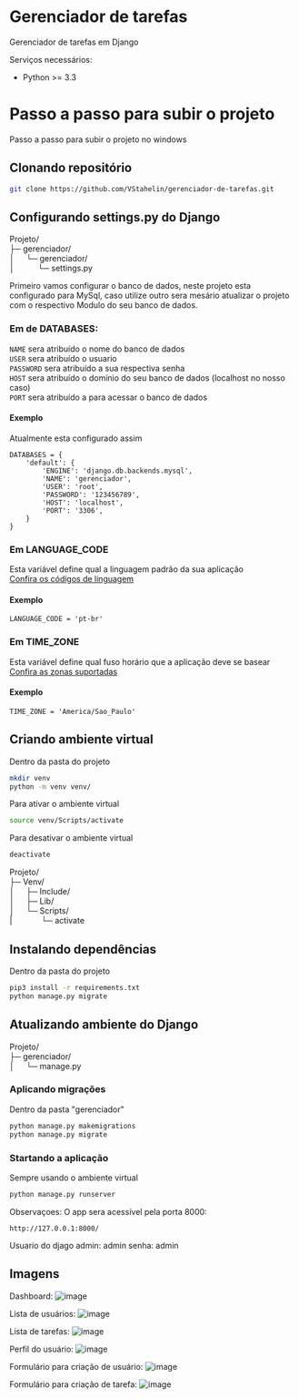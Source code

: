 # Gerenciador de tarefas
Gerenciador de tarefas em Django

Serviços necessários:
- Python >= 3.3

# Passo a passo para subir o projeto
Passo a passo para subir o projeto no windows

## Clonando repositório
```sh
git clone https://github.com/VStahelin/gerenciador-de-tarefas.git  
```

## Configurando settings.py do Django 
Projeto/  
├─ gerenciador/  
│⠀⠀└─ gerenciador/  
│⠀⠀⠀⠀└─ settings.py  


Primeiro vamos configurar o banco de dados, neste projeto esta configurado para
MySql, caso utilize outro sera mesário atualizar o projeto com o respectivo
Modulo do seu banco de dados.

### Em de DATABASES:   
```NAME``` sera atribuído o nome do banco de dados  
```USER``` sera atribuído o usuario  
```PASSWORD``` sera atribuído a sua respectiva senha  
```HOST``` sera atribuído o domínio do seu banco de dados (localhost no nosso caso)  
```PORT``` sera atribuído a para acessar o banco de dados

#### Exemplo
Atualmente esta configurado assim
``` 
DATABASES = {
    'default': {
        'ENGINE': 'django.db.backends.mysql',
        'NAME': 'gerenciador',
        'USER': 'root',
        'PASSWORD': '123456789',
        'HOST': 'localhost',
        'PORT': '3306',
    }
}
```

### Em LANGUAGE_CODE
Esta variável define qual a linguagem padrão da sua aplicação  
[Confira os códigos de linguagem](http://www.i18nguy.com/unicode/language-identifiers.html)

#### Exemplo
``` 
LANGUAGE_CODE = 'pt-br'
```

### Em TIME_ZONE
Esta variável define qual fuso horário que a aplicação deve se basear  
[Confira as zonas suportadas](https://gist.github.com/heyalexej/8bf688fd67d7199be4a1682b3eec7568)

#### Exemplo
``` 
TIME_ZONE = 'America/Sao_Paulo'
```

## Criando ambiente virtual
Dentro da pasta do projeto
```sh
mkdir venv
python -m venv venv/
```

Para ativar o ambiente virtual
```sh
source venv/Scripts/activate
```
Para desativar o ambiente virtual
```sh
deactivate
```

Projeto/  
├─ Venv/  
│⠀⠀├─ Include/  
│⠀⠀├─ Lib/  
│⠀⠀└─ Scripts/  
|⠀⠀⠀⠀⠀└─ activate


## Instalando dependências
Dentro da pasta do projeto
```sh
pip3 install -r requirements.txt
python manage.py migrate
```


## Atualizando ambiente do Django 
Projeto/  
├─ gerenciador/  
│⠀⠀└─ manage.py  


### Aplicando migrações 
Dentro da pasta "gerenciador" 
```sh
python manage.py makemigrations
python manage.py migrate
```

### Startando a aplicação
Sempre usando o ambiente virtual
```sh
python manage.py runserver
```

Observaçoes: 
O app sera acessível pela porta 8000:
```
http://127.0.0.1:8000/
```
Usuario do djago admin: admin
senha: admin

## Imagens 
Dashboard:
![image](https://user-images.githubusercontent.com/42194516/110635143-89f57680-8189-11eb-8d82-dd86f55b3934.png)

Lista de usuários:
![image](https://user-images.githubusercontent.com/42194516/110633808-f7080c80-8187-11eb-8d33-57ffa457473d.png)

Lista de tarefas:
![image](https://user-images.githubusercontent.com/42194516/110635174-924db180-8189-11eb-90d2-f6059af265b3.png)

Perfil do usuário:
![image](https://user-images.githubusercontent.com/42194516/110635261-a691ae80-8189-11eb-8139-7e0bcfd81254.png)

Formulário para criação de usuário:
![image](https://user-images.githubusercontent.com/42194516/110634208-772e7200-8188-11eb-9db5-efefe519fce6.png)

Formulário para criação de tarefa:
![image](https://user-images.githubusercontent.com/42194516/110634292-91685000-8188-11eb-9cbb-c819da5b5ef7.png)


